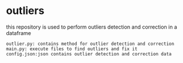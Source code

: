 # outliers #
this repository is used to perform outliers detection and correction in a dataframe
  
    outlier.py: contains method for outlier detection and correction
    main.py: execute files to find outliers and fix it
    config.json:json contains outlier detection and correction data 
